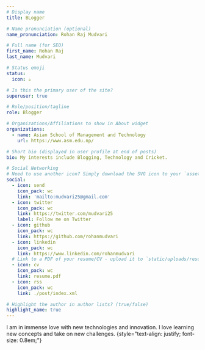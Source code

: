 ```yaml
---
# Display name
title: BLogger

# Name pronunciation (optional)
name_pronunciation: Rohan Raj Mudvari

# Full name (for SEO)
first_name: Rohan Raj
last_name: Mudvari

# Status emoji
status:
  icon: ☕️

# Is this the primary user of the site?
superuser: true

# Role/position/tagline
role: Blogger

# Organizations/Affiliations to show in About widget
organizations:
  - name: Asian School of Management and Technology
    url: https://www.asm.edu.np/

# Short bio (displayed in user profile at end of posts)
bio: My interests include Blogging, Technology and Cricket.

# Social Networking
# Need to use another icon? Simply download the SVG icon to your `assets/media/icons/` folder.
social:
  - icon: send
    icon_pack: wc
    link: 'mailto:mudvari25@gmail.com'
  - icon: twitter
    icon_pack: wc
    link: https://twitter.com/mudvari25
    label: Follow me on Twitter
  - icon: github
    icon_pack: wc
    link: https://github.com/rohanmudvari
  - icon: linkedin
    icon_pack: wc
    link: https://www.linkedin.com/rohanmudvari
  # Link to a PDF of your resume/CV - upload it to `static/uploads/resume.pdf`
  - icon: cv
    icon_pack: wc
    link: resume.pdf
  - icon: rss
    icon_pack: wc
    link: ./post/index.xml

# Highlight the author in author lists? (true/false)
highlight_name: true
---
```

I am in immense love with new technologies and innovation. I love learning new concepts and take on new challenges.
{style="text-align: justify; font-size: 0.8em;"}
